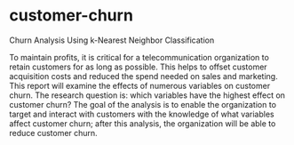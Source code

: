 # customer-churn
Churn Analysis Using k-Nearest Neighbor Classification

To maintain profits, it is critical for a telecommunication organization to retain customers for as long as possible.  This helps to offset customer acquisition costs and reduced the spend needed on sales and marketing.  This report will examine the effects of numerous variables on customer churn.  The research question is:  which variables have the highest effect on customer churn?  The goal of the analysis is to enable the organization to target and interact with customers with the knowledge of what variables affect customer churn; after this analysis, the organization will be able to reduce customer churn.  
